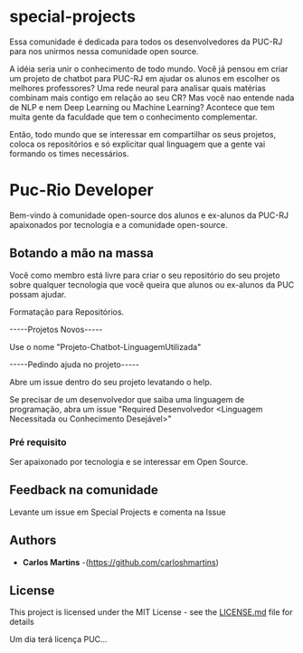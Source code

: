 # special-projects

Essa comunidade é dedicada para todos os desenvolvedores da PUC-RJ para nos unirmos nessa comunidade open source.

A idéia seria unir o conhecimento de todo mundo. Você já pensou em criar um projeto de chatbot para PUC-RJ em ajudar os alunos em escolher os melhores professores? Uma rede neural para analisar quais matérias combinam mais contigo em relação ao seu CR? Mas você nao entende nada de NLP e nem Deep Learning ou Machine Learning? Acontece que tem muita gente da faculdade que tem o conhecimento complementar.

Então, todo mundo que se interessar em compartilhar os seus projetos, coloca os repositórios e só explicitar qual linguagem que a gente vai formando os times necessários.


# Puc-Rio Developer

Bem-vindo à comunidade open-source dos alunos e ex-alunos da PUC-RJ apaixonados por tecnologia e a comunidade open-source.

## Botando a mão na massa

Você como membro está livre para criar o seu repositório do seu projeto sobre qualquer tecnologia que você queira que alunos ou ex-alunos da PUC possam ajudar.

Formatação para Repositórios.

-----Projetos Novos-----

Use o nome "Projeto-Chatbot-LinguagemUtilizada"

-----Pedindo ajuda no projeto-----

Abre um issue dentro do seu projeto levatando o help.

Se precisar de um desenvolvedor que saiba uma linguagem de programação, abra um issue "Required Desenvolvedor <Linguagem Necessitada ou Conhecimento Desejável>"

### Pré requisito

Ser apaixonado por tecnologia e se interessar em Open Source.

### 

## Feedback na comunidade

Levante um issue em Special Projects e comenta na Issue <Feedback Community>

## Authors

* **Carlos Martins** -(https://github.com/carloshmartins)


## License

This project is licensed under the MIT License - see the [LICENSE.md](LICENSE.md) file for details

Um dia terá licença PUC...

